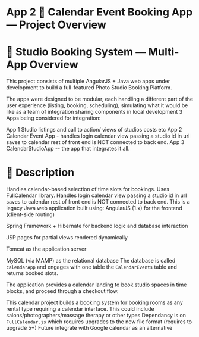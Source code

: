 # App 2   📸 Calendar Event Booking App — Project Overview
# 📸 Studio Booking System — Multi-App Overview

This project consists of multiple AngularJS + Java web apps under development to build a full-featured Photo Studio Booking Platform.

The apps were designed to be modular, each handling a different part of the user experience (listing, booking, scheduling), simulating what it would be like as a team of integration sharing components in local development
3 Apps being considered for integration: 

App 1 Studio listings and call to action/ views of studios costs etc
App 2 Calendar Event  App - handles login calendar view passing a studio id in url saves to calendar rest of front end is NOT connected to back end. 
App 3 CalendarStudioApp -- the app that integrates it all. 
 

# 🧾 Description

Handles calendar-based selection of time slots for bookings. Uses FullCalendar library.
Handles login calendar view passing a studio id in url saves to calendar rest of front end is NOT connected to back end. 
This is a legacy Java web application built using: AngularJS (1.x) for the frontend (client-side routing)

Spring Framework + Hibernate for backend logic and database interaction

JSP pages for partial views rendered dynamically

Tomcat as the application server

MySQL (via MAMP) as the relational database
The database is called `calendarApp` and engages with one table the `CalendarEvents` table and returns booked slots. 

The application provides a calendar landing to book studio spaces in time blocks, and proceed through a checkout flow. 

This calendar project builds a booking system for booking rooms as any rental type requiring a calendar interface.
This could include salons/photographers/massage therapy or other types 
Dependancy is on `FullCalendar.js` which requires upgrades to the new file format (requires to upgrade 5+)
Future integrate with Google calendar as an alternative
